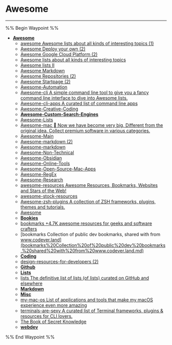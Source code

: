 # Awesome

---

%% Begin Waypoint %%
- **[Awesome](../../../..//HOME-MTHRFCKR/BOOKMRKS-MTHRFCKR/Awesome/Awesome.md)**
	- [awesome  Awesome lists about all kinds of interesting topics (1)](awesome%20%20Awesome%20lists%20about%20all%20kinds%20of%20interesting%20topics%20(1).md)
	- [Awesome Deploy your own (2)](Awesome%20Deploy%20your%20own%20(2).md)
	- [Awesome Google Cloud Platform (2)](Awesome%20Google%20Cloud%20Platform%20(2).md)
	- [Awesome lists about all kinds of interesting topics](Awesome%20lists%20about%20all%20kinds%20of%20interesting%20topics.md)
	- [Awesome lists II](Awesome%20lists%20II.md)
	- [Awesome Markdown](Awesome%20Markdown.md)
	- [Awesome Repositories (2)](Awesome%20Repositories%20(2).md)
	- [Awesome Startpage (2)](Awesome%20Startpage%20(2).md)
	- [Awesome-Automation](Awesome-Automation.md)
	- [Awesome-cli A simple command line tool to give you a fancy command line interface to dive into Awesome lists.](Awesome-cli%20A%20simple%20command%20line%20tool%20to%20give%20you%20a%20fancy%20command%20line%20interface%20to%20dive%20into%20Awesome%20lists..md)
	- [Awesome-cli-apps     A curated list of command line apps](Awesome-cli-apps%20%20%20%20%20A%20curated%20list%20of%20command%20line%20apps.md)
	- [Awesome-Creative-Coding](Awesome-Creative-Coding.md)
	- **[Awesome-Custom-Search-Engines](Awesome-Custom-Search-Engines/Awesome-Custom-Search-Engines.md)**
	- [Awesome-Lists](Awesome-Lists.md)
	- [Awesome-mac  Now we have become very big, Different from the original idea. Collect premium software in various categories.](Awesome-mac%20%EF%A3%BF%20Now%20we%20have%20become%20very%20big,%20Different%20from%20the%20original%20idea.%20Collect%20premium%20software%20in%20various%20categories..md)
	- [Awesome-Main](Awesome-Main.md)
	- [Awesome-markdown (2)](Awesome-markdown%20(2).md)
	- [Awesome-markdown](Awesome-markdown.md)
	- [Awesome-Non-Technical](Awesome-Non-Technical.md)
	- [Awesome-Obsidian](Awesome-Obsidian.md)
	- [Awesome-Online-Tools](Awesome-Online-Tools.md)
	- [Awesome-Open-Source-Mac-Apps](Awesome-Open-Source-Mac-Apps.md)
	- [Awesome-RegEx](Awesome-RegEx.md)
	- [Awesome-Research](Awesome-Research.md)
	- [awesome-resources Awesome Resources, Bookmarks, Websites and Stars of the Web! ](awesome-resources%20Awesome%20Resources,%20Bookmarks,%20Websites%20and%20Stars%20of%20the%20Web!%20.md)
	- [awesome-stock-resources](awesome-stock-resources.md)
	- [Awesome-zsh-plugins A collection of ZSH frameworks, plugins, themes and tutorials.](Awesome-zsh-plugins%20A%20collection%20of%20ZSH%20frameworks,%20plugins,%20themes%20and%20tutorials..md)
	- [Awesome](../../../..//HOME-MTHRFCKR/BOOKMRKS-MTHRFCKR/Awesome/Awesome.md)
	- **[Bookies](Bookies/Bookies.md)**
	- [bookmarks +4.7K awesome resources for geeks and software crafters](bookmarks%20+4.7K%20awesome%20resources%20for%20geeks%20and%20software%20crafters.md)
	- [bookmarks Collection of public dev bookmarks, shared with from www.codever.land](bookmarks%20Collection%20of%20public%20dev%20bookmarks,%20shared%20with%20from%20www.codever.land.md)
	- **[Coding](Coding/Coding.md)**
	- [design-resources-for-developers (2)](design-resources-for-developers%20(2).md)
	- **[Github](Github/Github.md)**
	- **[Lists](Lists/Lists.md)**
	- [lists The definitive list of lists (of lists) curated on GitHub and elsewhere](lists%20The%20definitive%20list%20of%20lists%20(of%20lists)%20curated%20on%20GitHub%20and%20elsewhere.md)
	- **[Markdown](Markdown/Markdown.md)**
	- **[Misc](Misc/Misc.md)**
	- [my-mac-os List of applications and tools that make my macOS experience even more amazing](my-mac-os%20List%20of%20applications%20and%20tools%20that%20make%20my%20macOS%20experience%20even%20more%20amazing.md)
	- [terminals-are-sexy  A curated list of Terminal frameworks, plugins & resources for CLI lovers.](terminals-are-sexy%20%20A%20curated%20list%20of%20Terminal%20frameworks,%20plugins%20&%20resources%20for%20CLI%20lovers..md)
	- [The Book of Secret Knowledge](The%20Book%20of%20Secret%20Knowledge.md)
	- **[webdev](webdev/webdev.md)**

%% End Waypoint %%

